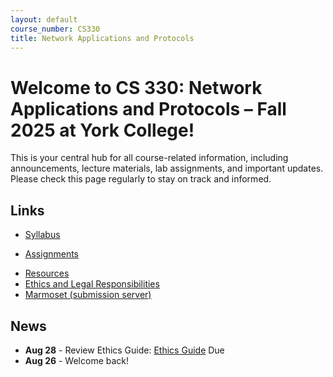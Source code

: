 ```yaml
---
layout: default
course_number: CS330
title: Network Applications and Protocols
---
```


# Welcome to CS 330: Network Applications and Protocols – Fall 2025 at York College!

This is your central hub for all course-related information, including announcements, lecture materials, lab assignments, and important updates. Please check this page regularly to stay on track and informed.

## Links

* [Syllabus](syllabus.html)
<!-- * [Schedule](schedule/index.html) -->
* [Assignments](assignments/index.html)
<!-- * [Labs](labs/index.html)
* [Lab Setup](labs/setup.html)
* [Notes](labs/notes.html) -->
* [Resources](resources/index.html) 
* [Ethics and Legal Responsibilities](assignments/ethics.html)
* [Marmoset (submission server)](https://cs.ycp.edu/marmoset)

## News
* **Aug 28** - Review Ethics Guide: [Ethics Guide](assignments/assignment1.html) Due
* **Aug 26** - Welcome back!
